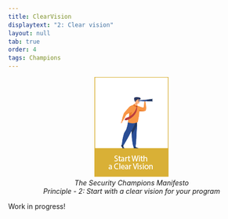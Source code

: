 ```yaml
---
title: ClearVision
displaytext: "2: Clear vision"
layout: null
tab: true
order: 4
tags: Champions
---
```

<p align="center">
  <img src="assets/images/OWASP Security Champions Manifesto icon2.png" /><br><i>The Security Champions Manifesto<br>Principle - 2: Start with a clear vision for your program</i>
</p>

Work in progress!
